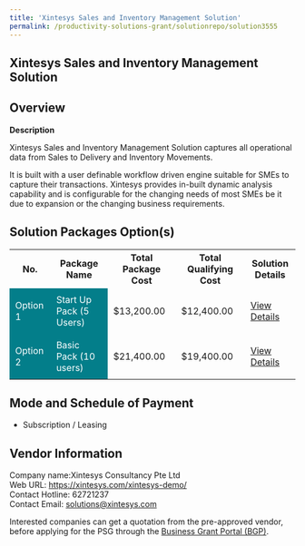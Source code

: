 ```yaml
---
title: 'Xintesys Sales and Inventory Management Solution'
permalink: /productivity-solutions-grant/solutionrepo/solution3555
---
```


## Xintesys Sales and Inventory Management Solution

## Overview

**Description**

Xintesys Sales and Inventory Management Solution captures all operational data from Sales to Delivery and Inventory Movements. 

It is built with a user definable workflow driven engine suitable for SMEs to capture their transactions. Xintesys provides in-built dynamic analysis capability and is configurable for the changing needs of most SMEs be it due to expansion or the changing business requirements.

## Solution Packages Option(s)

<table>
<tr>
<th><b>No.</b></th>
<th><b>Package Name</b></th>
<th><b>Total Package Cost</b></th>
<th><b>Total Qualifying Cost</b></th>
<th><b>Solution Details</b></th>
</tr>
<tr>
<td style='padding: 10px; background-color: #037E8A; color: #FFFFFF;'>Option 1</td>
<td style='padding: 10px; background-color: #037E8A; color: #FFFFFF;'>Start Up Pack (5 Users)</td>
<td style='padding: 10px;'>$13,200.00</td>
<td style='padding: 10px;'>$12,400.00</td>
<td style='padding: 10px;'><a href='/images/psg/Xintesys_Desensitised_Annex_3_Part_1.pdf' target='_blank'>View Details</a></td>
</tr>
<tr>
<td style='padding: 10px; background-color: #037E8A; color: #FFFFFF;'>Option 2</td>
<td style='padding: 10px; background-color: #037E8A; color: #FFFFFF;'>Basic Pack (10 users)</td>
<td style='padding: 10px;'>$21,400.00</td>
<td style='padding: 10px;'>$19,400.00</td>
<td style='padding: 10px;'><a href='/images/psg/Xintesys_Desensitised_Annex_3_Part_2.pdf' target='_blank'>View Details</a></td>
</tr>
</table>

## Mode and Schedule of Payment

 - Subscription / Leasing

## Vendor Information

 Company name:Xintesys Consultancy Pte Ltd<br>Web URL: https://xintesys.com/xintesys-demo/ <br>Contact Hotline: 62721237 <br>Contact Email: solutions@xintesys.com 

Interested companies can get a quotation from the pre-approved vendor, before applying for the PSG through the <a href='https://www.businessgrants.gov.sg/' target='_blank' rel='noopener'>Business Grant Portal (BGP)</a>.

<script src="/jquery/resize-tables.js"></script>
